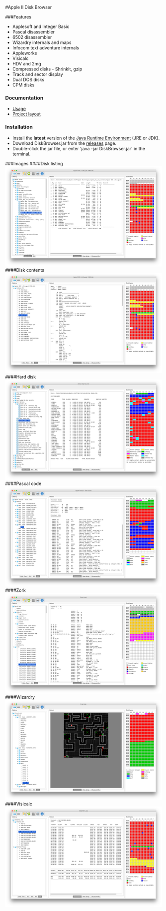 #Apple II Disk Browser

###Features
- Applesoft and Integer Basic
- Pascal disassembler
- 6502 disassembler
- Wizardry internals and maps
- Infocom text adventure internals
- Appleworks
- Visicalc
- HDV and 2mg
- Compressed disks - ShrinkIt, gzip
- Track and sector display
- Dual DOS disks
- CPM disks

### Documentation
* [Usage](resources/usage.md)
* [Project layout](resources/structure.md)

### Installation
* Install the **latest** version of the [Java Runtime Environment](http://www.oracle.com/technetwork/java/javase/downloads/index.html) (JRE or JDK).
* Download DiskBrowser.jar from the [releases](https://github.com/dmolony/diskbrowser/releases) page.
* Double-click the jar file, or enter 'java -jar DiskBrowser.jar' in the terminal.

###Images
####Disk listing
![Disk listing](resources/disk1.png?raw=true "Disk listing")
####Disk contents
![Disk catalog](resources/disk2.png?raw=true "Disk catalog")
####Hard disk
![Hard disk](resources/disk3.png?raw=true "Hard disk")
####Pascal code
![Pascal](resources/pascal.png?raw=true "Pascal")
####Zork
![Zork](resources/zork.png?raw=true "Zork")
####Wizardry
![Wizardry](resources/wizardry.png?raw=true "Wizardry")
####Visicalc
![Visicalc](resources/visicalc.png?raw=true "Visicalc")
